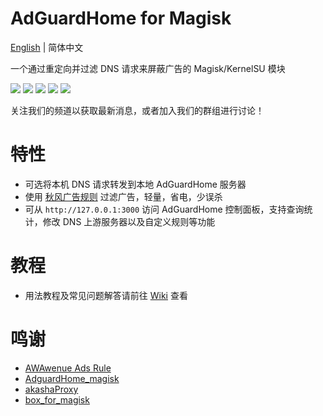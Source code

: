 # AdGuardHome for Magisk
[English](README_en.md) | 简体中文

一个通过重定向并过滤 DNS 请求来屏蔽广告的 Magisk/KernelSU 模块

![](https://img.shields.io/badge/arm--64-support-blue)
![](https://img.shields.io/badge/arm--v7-support-red)
![](https://img.shields.io/github/downloads/twoone-3/AdguardHome/total)
[![](https://img.shields.io/badge/Telegram-Join%20Channel-yellow?logo=telegram)](https://t.me/adguardhome_for_magisk_release)
[![](https://img.shields.io/badge/Telegram-Join%20Group-orange?logo=telegram)](https://t.me/+mdZL11mJjxhkYjdl)

关注我们的频道以获取最新消息，或者加入我们的群组进行讨论！

# 特性
- 可选将本机 DNS 请求转发到本地 AdGuardHome 服务器
- 使用 [秋风广告规则](https://github.com/TG-Twilight/AWAvenue-Ads-Rule) 过滤广告，轻量，省电，少误杀
- 可从 `http://127.0.0.1:3000` 访问 AdGuardHome 控制面板，支持查询统计，修改 DNS 上游服务器以及自定义规则等功能

# 教程
- 用法教程及常见问题解答请前往 [Wiki](https://github.com/twoone-3/AdGuardHomeForMagisk/wiki) 查看

# 鸣谢
- [AWAwenue Ads Rule](https://github.com/TG-Twilight/AWAvenue-Ads-Rule)
- [AdguardHome_magisk](https://github.com/410154425/AdGuardHome_magisk)
- [akashaProxy](https://github.com/ModuleList/akashaProxy)
- [box_for_magisk](https://github.com/taamarin/box_for_magisk)

